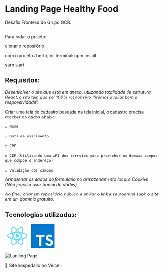 # **Landing Page Healthy Food**

Desafio Frontend do Grupo GCB.

##

Para rodar o projeto:

clonar o repositório

com o projeto aberto, no terminal:
npm install

yarn start

## Requisitos:

_Desenvolver o site que está em anexo, utilizando totalidade de estrutura React, o site tem que ser 100% responsivo, "iremos avaliar bem a responsividade"._

Criar uma tela de cadastro baseada na tela inicial, o cadastro precisa receber os dados abaixo:

    ◻ Nome

    ◻ Data de nascimento

    ◻ CPF

    ◻ CEP (Utilizando uma API dos correios para preencher os demais campos que compõe o endereço)

    ◻ Validação dos campos

_Armazenar os dados do formulário no armazenamento local e Cookies (Não precisa usar banco de dados)_

_Ao final, criar um repositório público e enviar o link e se possível subir o site em um domínio gratuito._

## Tecnologias utilizadas:

<img width="80" height="80" src="https://raw.githubusercontent.com/github/explore/80688e429a7d4ef2fca1e82350fe8e3517d3494d/topics/react/react.png" alt="React JS">
</a>

<a href="https://www.typescriptlang.org/" target="_blank">
<img width="80" height="80" src="https://raw.githubusercontent.com/devicons/devicon/master/icons/typescript/typescript-original.svg" alt="Typescript">
</a>

![Landing Page](https://user-images.githubusercontent.com/82344833/146593254-25a521f2-3d02-4d43-ad7c-994803c5f682.jpeg)

🔗 Site hospedado no Vercel:
